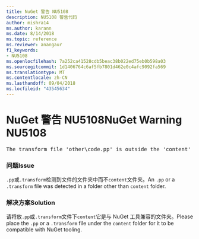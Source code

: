 ```yaml
---
title: NuGet 警告 NU5108
description: NU5108 警告代码
author: mishra14
ms.author: karann
ms.date: 8/14/2018
ms.topic: reference
ms.reviewer: anangaur
f1_keywords:
- NU5108
ms.openlocfilehash: 7a252ca41528cdb5beac38b022ed75eb0b598a03
ms.sourcegitcommit: 1d1406764c6af5fb7801d462e0c4afc9092fa569
ms.translationtype: MT
ms.contentlocale: zh-CN
ms.lasthandoff: 09/04/2018
ms.locfileid: "43545634"
---
```

# <a name="nuget-warning-nu5108"></a><span data-ttu-id="bd2cb-103">NuGet 警告 NU5108</span><span class="sxs-lookup"><span data-stu-id="bd2cb-103">NuGet Warning NU5108</span></span>
<pre>The transform file 'other\code.pp' is outside the 'content' folder and hence will not be transformed during installation of this package. Move it into the 'content' folder.</pre>

### <a name="issue"></a><span data-ttu-id="bd2cb-104">问题</span><span class="sxs-lookup"><span data-stu-id="bd2cb-104">Issue</span></span>

<span data-ttu-id="bd2cb-105">`.pp`或`.transform`检测到文件的文件夹中而不`content`文件夹。</span><span class="sxs-lookup"><span data-stu-id="bd2cb-105">An `.pp` or a `.transform` file was detected in a folder other than `content` folder.</span></span>


### <a name="solution"></a><span data-ttu-id="bd2cb-106">解决方案</span><span class="sxs-lookup"><span data-stu-id="bd2cb-106">Solution</span></span>

<span data-ttu-id="bd2cb-107">请将放`.pp`或`.transform`文件下`content`它是与 NuGet 工具兼容的文件夹。</span><span class="sxs-lookup"><span data-stu-id="bd2cb-107">Please place the `.pp` or a `.transform`  file under the `content` folder for it to be compatible with NuGet tooling.</span></span>

